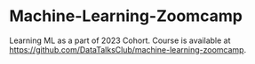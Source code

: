 # Machine-Learning-Zoomcamp

Learning ML as a part of 2023 Cohort. Course is available at https://github.com/DataTalksClub/machine-learning-zoomcamp.  
